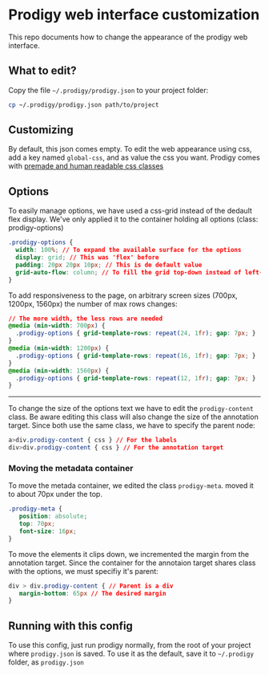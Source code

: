# Prodigy web interface customization
This repo documents how to change the appearance of the prodigy web interface.
## What to edit?
Copy the file ```~/.prodigy/prodigy.json``` to your project folder:
```bash
cp ~/.prodigy/prodigy.json path/to/project
```

## Customizing
By default, this json comes empty.
To edit the web appearance using css, add a key named ```global-css```, and as value the css you want.
Prodigy comes with [premade and human readable css classes](https://prodi.gy/docs/custom-interfaces#css)
## Options
To easily manage options, we have used a css-grid instead of the dedault flex display.
We've only applied it to the container holding all options (class: prodigy-options)
```css
.prodigy-options {
  width: 100%; // To expand the available surface for the options
  display: grid; // This was 'flex' before
  padding: 20px 20px 10px; // This is de default value
  grid-auto-flow: column; // To fill the grid top-down instead of left-right
}
```
To add responsiveness to the page, on arbitrary screen sizes (700px, 1200px, 1560px) the number of max rows changes:
```css
// The more width, the less rows are needed
@media (min-width: 700px) {
  .prodigy-options { grid-template-rows: repeat(24, 1fr); gap: 7px; }
}
@media (min-width: 1200px) {
  .prodigy-options { grid-template-rows: repeat(16, 1fr); gap: 7px; }
}
@media (min-width: 1560px) {
  .prodigy-options { grid-template-rows: repeat(12, 1fr); gap: 7px; }
}
```

------------------------
To change the size of the options text we have to edit the ```prodigy-content``` class.
Be aware editing this class will also change the size of the annotation target.
Since both use the same class, we have to specify the parent node:
```css
a>div.prodigy-content { css } // For the labels
div>div.prodigy-content { css } // For the annotation target
```
### Moving the metadata container
To move the metada container, we edited the class ```prodigy-meta```. moved it to about 70px under the top.
```css
.prodigy-meta {
   position: absolute;
   top: 70px;
   font-size: 16px;
}
```
To move the elements it clips down, we incremented the margin from the annotation target.
Since the container for the annotaion target shares class with the options, we must specifiy it's parent:
```css
div > div.prodigy-content { // Parent is a div
   margin-bottom: 65px // The desired margin
}
```
## Running with this config
To use this config, just run prodigy normally, from the root of your project where ```prodigy.json``` is saved.
To use it as the default, save it to ```~/.prodigy``` folder, as ```prodigy.json```
